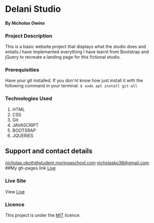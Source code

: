 # Delani Studio

#### By *Nicholas Owino*

### Project Description
This is a basic website project that displays what the studio does and entails.I have implemented everything I have learnt from Bootstrap and jQuery to recreate a landing page for this fictional studio.

### Prerequisities
Have your git installed.
If you don'nt know how just install it with the following command in your terminal.
`$ sudo apt install git-all`

### Technologies Used
1. HTML
2. CSS
3. Git
4. JAVASCRIPT
5. BOOTSRAP
6. JQUERIES

## Support and contact details
nicholas.okoth@student.moringaschool.com
nicholasko38@gmail.com
##My gh-pages link [Live](https://github.com/NicholasOkoth38)

### Live Site
View [Live](https://github.com/NicholasOkoth38/Delani_Studio)

### Licence
This project is under the  [MIT](LICENSE) licence.